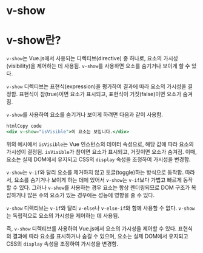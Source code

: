 # v-show

# v-show란?

`v-show`는 Vue.js에서 사용되는 디렉티브(directive) 중 하나로, 요소의 가시성(visibility)을 제어하는 데 사용됨. `v-show`를 사용하면 요소를 숨기거나 보이게 할 수 있다.  

`v-show` 디렉티브는 표현식(expression)을 평가하여 결과에 따라 요소의 가시성을 결정함. 표현식이 참(true)이면 요소가 표시되고, 표현식이 거짓(false)이면 요소가 숨겨짐.  

`v-show`를 사용하여 요소를 숨기거나 보이게 하려면 다음과 같이 사용함.  

```jsx
htmlCopy code
<div v-show="isVisible">이 요소는 보입니다.</div>
```

위의 예시에서 `isVisible`는 Vue 인스턴스의 데이터 속성으로, 해당 값에 따라 요소의 가시성이 결정됨. `isVisible`가 참이면 요소가 표시되고, 거짓이면 요소가 숨겨짐. 이때, 요소는 실제 DOM에서 유지되고 CSS의 `display` 속성을 조정하여 가시성을 변경함.  

`v-show`는 `v-if`와 달리 요소를 제거하지 않고 토글(toggle)하는 방식으로 동작함. 따라서, 요소를 숨기거나 보이게 하는 데에 있어서 `v-show`는 `v-if`보다 가볍고 빠르게 동작할 수 있다. 그러나 `v-show`를 사용하는 경우 요소는 항상 렌더링되므로 DOM 구조가 복잡하거나 많은 수의 요소가 있는 경우에는 성능에 영향을 줄 수 있다.  

`v-show` 디렉티브는 `v-if`와 달리 `v-else`나 `v-else-if`와 함께 사용할 수 없다. `v-show`는 독립적으로 요소의 가시성을 제어하는 데 사용됨.  

즉, `v-show` 디렉티브를 사용하여 Vue.js에서 요소의 가시성을 제어할 수 있다. 표현식의 결과에 따라 요소를 표시하거나 숨길 수 있으며, 요소는 실제 DOM에서 유지되고 CSS의 `display` 속성을 조정하여 가시성을 변경함.